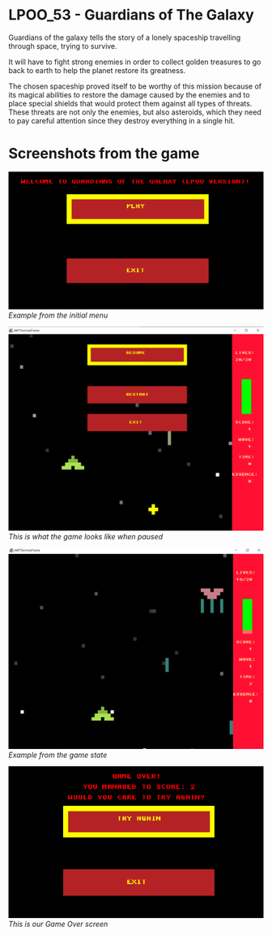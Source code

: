 # LPOO_53 - Guardians of The Galaxy

Guardians of the galaxy tells the story of a lonely spaceship travelling through space, trying to survive.

It will have to fight strong enemies in order to collect golden treasures to go back to earth to help the planet restore its greatness.

The chosen spaceship proved itself to be worthy of this mission because of its magical abilities to restore the damage caused by the enemies and to place special shields that would protect them against all types of threats. These threats are not only the enemies, but also asteroids, which they need to pay careful attention since they destroy everything in a single hit.

# Screenshots from the game

![Menu State](docs/images/screenshots/menu_screenshot.PNG)
*Example from the initial menu*

![Pause State](docs/images/screenshots/pause_state.PNG)
*This is what the game looks like when paused*

![Game State](docs/images/screenshots/game_state.PNG)
*Example from the game state*

![Game Over](docs/images/screenshots/gameOver.png)
*This is our Game Over screen*


